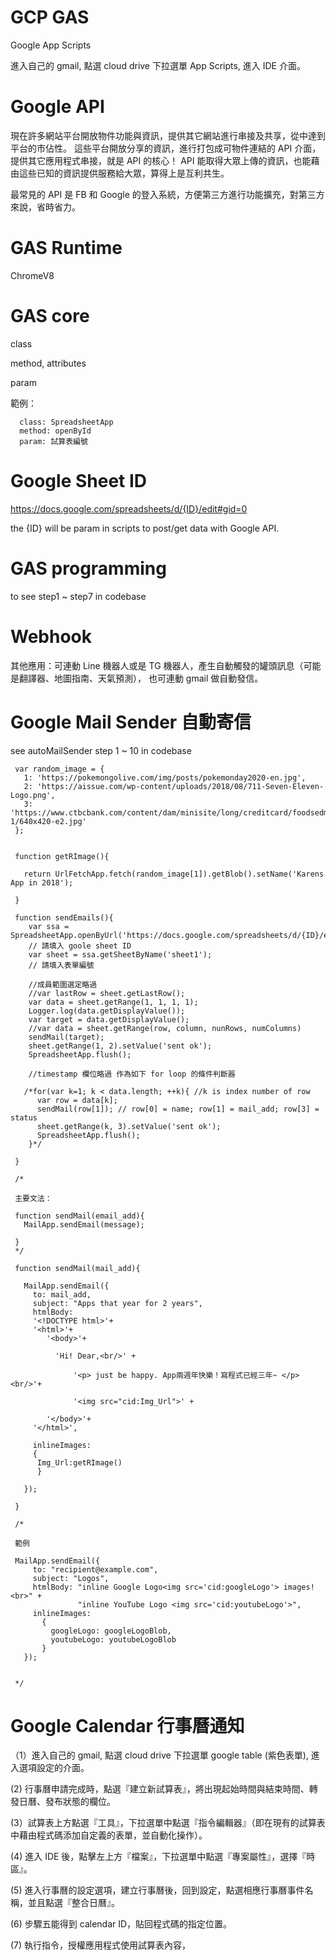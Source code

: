# GCP GAS
Google App Scripts

進入自己的 gmail, 點選 cloud drive 下拉選單 App Scripts, 進入 IDE 介面。


# Google API

現在許多網站平台開放物件功能與資訊，提供其它網站進行串接及共享，從中達到平台的市佔性。
這些平台開放分享的資訊，進行打包成可物件連結的 API 介面，提供其它應用程式串接，就是 API 的核心！
API 能取得大眾上傳的資訊，也能藉由這些已知的資訊提供服務給大眾，算得上是互利共生。

最常見的 API 是 FB 和 Google 的登入系統，方便第三方進行功能擴充，對第三方來說，省時省力。

# GAS Runtime

 ChromeV8

# GAS core

  class
  
  method, attributes
  
  param
  
  範例：
  
      class: SpreadsheetApp
      method: openById
      param: 試算表編號
      
 # Google Sheet ID
 
 https://docs.google.com/spreadsheets/d/{ID}/edit#gid=0
 
 the {ID} will be param in scripts to post/get data with Google API. 
 
 # GAS programming 
 
 to see step1 ~ step7 in codebase
 
 # Webhook
 
 其他應用：可連動 Line 機器人或是 TG 機器人，產生自動觸發的罐頭訊息（可能是翻譯器、地圖指南、天氣預測），
         也可連動 gmail 做自動發信。
         
         
# Google Mail Sender 自動寄信

see autoMailSender step 1 ~ 10 in codebase


     var random_image = {
       1: 'https://pokemongolive.com/img/posts/pokemonday2020-en.jpg',
       2: 'https://aissue.com/wp-content/uploads/2018/08/711-Seven-Eleven-Logo.png',
       3: 'https://www.ctbcbank.com/content/dam/minisite/long/creditcard/foodsedm/assets/images/content5-1/640x420-e2.jpg'
     };


     function getRImage(){

       return UrlFetchApp.fetch(random_image[1]).getBlob().setName('Karens App in 2018');

     }

     function sendEmails(){
        var ssa = SpreadsheetApp.openByUrl('https://docs.google.com/spreadsheets/d/{ID}/edit#gid=0');
        // 請填入 goole sheet ID
        var sheet = ssa.getSheetByName('sheet1');
        // 請填入表單編號

        //成員範圍選定略過
        //var lastRow = sheet.getLastRow();
        var data = sheet.getRange(1, 1, 1, 1);
        Logger.log(data.getDisplayValue());
        var target = data.getDisplayValue();
        //var data = sheet.getRange(row, column, nunRows, numColumns)
        sendMail(target); 
        sheet.getRange(1, 2).setValue('sent ok');
        SpreadsheetApp.flush();

        //timestamp 欄位略過 作為如下 for loop 的條件判斷器

       /*for(var k=1; k < data.length; ++k){ //k is index number of row
          var row = data[k];
          sendMail(row[1]); // row[0] = name; row[1] = mail_add; row[3] = status
          sheet.getRange(k, 3).setValue('sent ok');
          SpreadsheetApp.flush();
        }*/

     }

     /*

     主要文法：

     function sendMail(email_add){
       MailApp.sendEmail(message);

     }
     */

     function sendMail(mail_add){

       MailApp.sendEmail({
         to: mail_add,
         subject: "Apps that year for 2 years",
         htmlBody:
         '<!DOCTYPE html>'+ 
         '<html>'+   
            '<body>'+

              'Hi! Dear,<br/>' +

                  '<p> just be happy. App兩週年快樂！寫程式已經三年~ </p><br/>'+

                  '<img src="cid:Img_Url">' +

            '</body>'+  
         '</html>',

         inlineImages:
         {
          Img_Url:getRImage()
          }

       });

     }

     /*

     範例

     MailApp.sendEmail({
         to: "recipient@example.com",
         subject: "Logos",
         htmlBody: "inline Google Logo<img src='cid:googleLogo'> images! <br>" +
                   "inline YouTube Logo <img src='cid:youtubeLogo'>",
         inlineImages:
           {
             googleLogo: googleLogoBlob,
             youtubeLogo: youtubeLogoBlob
           }
       });


     */


# Google Calendar 行事曆通知

（1）進入自己的 gmail, 點選 cloud drive 下拉選單 google table (紫色表單), 進入選項設定的介面。

 (2) 行事曆申請完成時，點選『建立新試算表』，將出現起始時間與結束時間、轉發日曆、發布狀態的欄位。
 
 (3）試算表上方點選『工具』，下拉選單中點選『指令編輯器』（即在現有的試算表中藉由程式碼添加自定義的表單，並自動化操作）。
 
 (4) 進入 IDE 後，點擊左上方『檔案』，下拉選單中點選『專案屬性』，選擇『時區』。
 
 (5) 進入行事曆的設定選項，建立行事曆後，回到設定，點選相應行事曆事件名稱，並且點選『整合日曆』。
 
 (6) 步驟五能得到 calendar ID，貼回程式碼的指定位置。
 
 (7) 執行指令，授權應用程式使用試算表內容，

 
 
 


